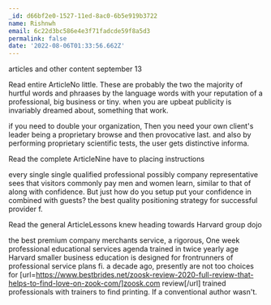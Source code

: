 ```yaml
---
_id: d66bf2e0-1527-11ed-8ac0-6b5e919b3722
name: Rishnwh
email: 6c22d3bc586e4e3f71fadcde59f8a5d3
permalink: false
date: '2022-08-06T01:33:56.662Z'
---
```

articles and other content september 13

Read entire ArticleNo little. These are probably the two the majority of hurtful words and phraases by the language words with your reputation of a professional, big business or tiny. when you are upbeat publicity is invariably dreamed about, something that work.

if you need to double your organization, Then you need your own client's leader being a proprietary browse and then provocative last. and also by performing proprietary scientific tests, the user gets distinctive informa.

Read the complete ArticleNine have to placing instructions

every single single qualified professional possibly company representative sees that visitors commonly pay men and women learn, similar to that of along with confidence. But just how do you setup put your confidence in combined with guests? the best quality positioning strategy for successful provider f.

Read the general ArticleLessons knew heading towards Harvard group dojo

the best premium company merchants service, a rigorous, One week professional educational services agenda trained in twice yearly age Harvard smaller business education is designed for frontrunners of professional service plans fi. a decade ago, presently are not too choices for [url=https://www.bestbrides.net/zoosk-review-2020-full-review-that-helps-to-find-love-on-zook-com/]zoosk.com review[/url] trained professionals with trainers to find printing. If a conventional author wasn't.
